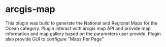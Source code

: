 arcgis-map
==========
This plugin was build to generate the National and Regional Maps for the Ocean category.
Plugin interact with arcgis map API and provide map information and map gallery based on the parameters user provide.
Plugin also provide GUI to configure "Maps Per Page" 
